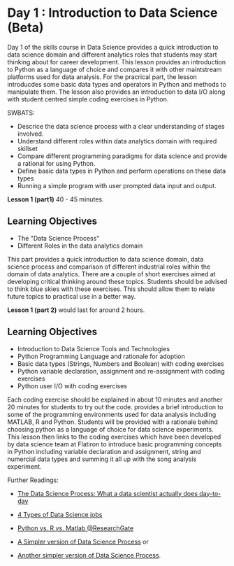 # Day 1 : Introduction to Data Science  (Beta)

Day 1 of the skills course in Data Science provides a quick introduction to data science domain and different analytics roles that students may start thinking about for career development. This lesson provides an introduction to Python as a language of choice and compares it with other maintstream platforms used for data analysis. For the pracrical part, the lesson introducdes some basic data types and operators in Python and methods to manipulate them. The lesson also provides an introduction to data I/O along with student centred simple coding exercises in Python. 

SWBATS: 

* Descrice the data science process with a clear understanding of stages involved. 
* Understand different roles within data analytics domain with required skillset
* Compare different programming paradigms for data science and provide a rational for using Python. 
* Define basic data types in Python and perform operations on these data types
* Running a simple program with user prompted data input and output.



**Lesson 1 (part1)** 40 - 45 minutes.

##  Learning Objectives

* The "Data Science Process" 
* Different Roles in the data analytics domain


This part provides a quick introduction to data science domain, data science process and comparison of different industrial roles within the domain of data analytics. There are a couple of short exercises aimed at developing critical thinking around these topics. Students should be advised to think blue skies with these exercises. This should allow them to relate future topics to practical use in a better way. 


**Lesson 1 (part 2)** would last for around 2 hours. 

## Learning Objectives

* Introduction to Data Science Tools and Technologies
* Python Programming Language and rationale for adoption
* Basic data types (Strings, Numbers and Boolean) with coding exercises
* Python variable declaration, assignment and re-assignment with coding exercises
* Python user I/O with coding exercises

Each coding exercise should be explained in about 10 minutes and another 20 minutes for students to try out the code.  provides a brief introduction to some of the programming environments used for data analysis including MATLAB, R and Python. Students will be provided with a rationale behind choosing python as a language of choice for data science experiments. This lesson then links to the coding exercises which have been developed by data science team at Flatiron to introduce basic programming concepts in Python including variable declaration and assignment, string and numercial data types and summing it all up with the song analysis experiment. 

Further Readings: 

* [The Data Science Process: What a data scientist actually does day-to-day](https://medium.springboard.com/the-data-science-process-the-complete-laymans-guide-to-what-a-data-scientist-actually-does-ca3e166b7c67)

* [4 Types of Data Science jobs](https://blog.udacity.com/2018/01/4-types-data-science-jobs.html)
* [Python vs. R vs. Matlab @ResearchGate](https://www.researchgate.net/profile/Ceyhun_Ozgur/publication/301970357_Matlab_vs_Python_vs_R/links/572d054a08aeb1c73d11b6fe/Matlab-vs-Python-vs-R) 

* [A Simpler version of Data Science Process](https://cdn.slidemodel.com/wp-content/uploads/7309-01-data-science-powerpointp-template-16x9-04-870x489.jpg) or 
* [Another simpler version of Data Science Process](http://54.159.122.118/wp-content/uploads/2016/06/1_Activities_D.png). 
